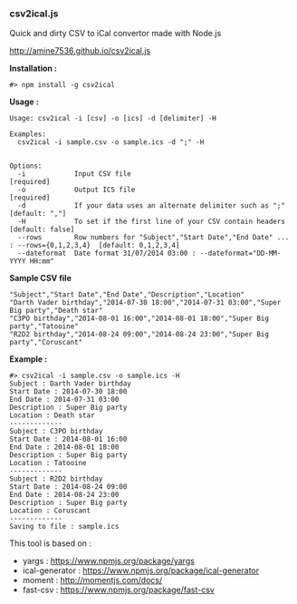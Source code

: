 ### csv2ical.js

Quick and dirty CSV to iCal convertor made with Node.js

http://amine7536.github.io/csv2ical.js

**Installation :**
```
#> npm install -g csv2ical
```

**Usage :**
```
Usage: csv2ical -i [csv] -o [ics] -d [delimiter] -H

Examples:
  csv2ical -i sample.csv -o sample.ics -d ";" -H


Options:
  -i            Input CSV file                                                              [required]
  -o            Output ICS file                                                             [required]
  -d            If your data uses an alternate delimiter such as ";"                        [default: ","]
  -H            To set if the first line of your CSV contain headers                        [default: false]
  --rows        Row numbers for "Subject","Start Date","End Date" ... : --rows={0,1,2,3,4}  [default: 0,1,2,3,4]
  --dateformat  Date format 31/07/2014 03:00 : --dateformat="DD-MM-YYYY HH:mm"
```

**Sample CSV file**
```
"Subject","Start Date","End Date","Description","Location"
"Darth Vader birthday","2014-07-30 18:00","2014-07-31 03:00","Super Big party","Death star"
"C3PO birthday","2014-08-01 16:00","2014-08-01 18:00","Super Big party","Tatooine"
"R2D2 birthday","2014-08-24 09:00","2014-08-24 23:00","Super Big party","Coruscant"
```

**Example :**
```
#> csv2ical -i sample.csv -o sample.ics -H
Subject : Darth Vader birthday
Start Date : 2014-07-30 18:00
End Date : 2014-07-31 03:00
Description : Super Big party
Location : Death star
-------------
Subject : C3PO birthday
Start Date : 2014-08-01 16:00
End Date : 2014-08-01 18:00
Description : Super Big party
Location : Tatooine
-------------
Subject : R2D2 birthday
Start Date : 2014-08-24 09:00
End Date : 2014-08-24 23:00
Description : Super Big party
Location : Coruscant
-------------
Saving to file : sample.ics
```

This tool is based on :
- yargs : https://www.npmjs.org/package/yargs
- ical-generator : https://www.npmjs.org/package/ical-generator
- moment : http://momentjs.com/docs/
- fast-csv : https://www.npmjs.org/package/fast-csv
